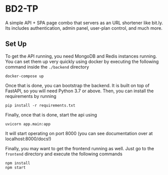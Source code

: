 # BD2-TP

A simple API + SPA page combo that servers as an URL shortener like bit.ly. Its includes authentication, admin panel, user-plan control, and much more.

## Set Up
To get the API running, you need MongoDB and Redis instances running. You can set them up very quickly using docker by executing the following command inside the
```./backend``` directory

```shell
docker-compose up
```

Once that is done, you can bootstrap the backend. It is built on top of FastAPI, so you will need Python 3.7 or above. Then, you can install the requirements
by running

```shell
pip install -r requirements.txt
```

Finally, once that is done, start the api using

```shell
uvicorn app.main:app
```

It will start operating on port 8000 (you can see documentation over at localhost:8000/docs!)

Finally, you may want to get the frontend running as well. Just go to the ```frontend``` directory and execute the following commands
```shell
npm install
npm start
```
